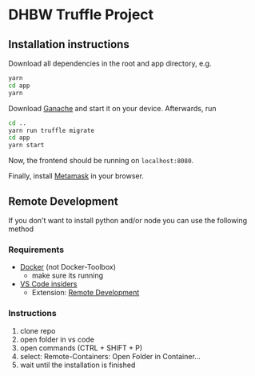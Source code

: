 # DHBW Truffle Project

## Installation instructions

Download all dependencies in the root and app directory, e.g.

```sh
yarn
cd app
yarn
```

Download [Ganache](https://www.trufflesuite.com/ganache) and start it on your
device. Afterwards, run

```sh
cd ..
yarn run truffle migrate
cd app
yarn start
```

Now, the frontend should be running on `localhost:8080`.

Finally, install [Metamask](https://metamask.io/) in your browser.

## Remote Development

If you don't want to install python and/or node you can use the following method

### Requirements

- [Docker](https://www.docker.com/products/docker-desktop) (not Docker-Toolbox)
  - make sure its running
- [VS Code insiders](https://code.visualstudio.com/insiders/)
  - Extension: [Remote Development](https://marketplace.visualstudio.com/items?itemName=ms-vscode-remote.vscode-remote-extensionpack)

### Instructions

1. clone repo
2. open folder in vs code
3. open commands (CTRL + SHIFT + P)
4. select: Remote-Containers: Open Folder in Container...
5. wait until the installation is finished
